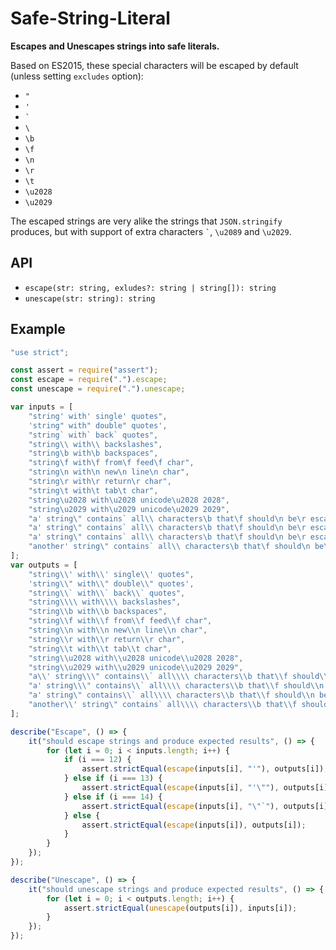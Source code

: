 # Safe-String-Literal

**Escapes and Unescapes strings into safe literals.**

Based on ES2015, these special characters will be escaped by default (unless 
setting `excludes` option):

- `"`
- `'`
- <code>`</code>
- `\`
- `\b`
- `\f`
- `\n`
- `\r`
- `\t`
- `\u2028`
- `\u2029`

The escaped strings are very alike the strings that `JSON.stringify` produces, 
but with support of extra characters <code>\`</code>, `\u2089` and `\u2029`.

## API

- `escape(str: string, exludes?: string | string[]): string`
- `unescape(str: string): string`

## Example

```javascript
"use strict";

const assert = require("assert");
const escape = require(".").escape;
const unescape = require(".").unescape;

var inputs = [
    "string' with' single' quotes",
    'string" with" double" quotes',
    "string` with` back` quotes",
    "string\\ with\\ backslashes",
    "string\b with\b backspaces",
    "string\f with\f from\f feed\f char",
    "string\n with\n new\n line\n char",
    "string\r with\r return\r char",
    "string\t with\t tab\t char",
    "string\u2028 with\u2028 unicode\u2028 2028",
    "string\u2029 with\u2029 unicode\u2029 2029",
    "a' string\" contains` all\\ characters\b that\f should\n be\r escaped\t, with\u2028 no\u2029 exceptions",
    "a' string\" contains` all\\ characters\b that\f should\n be\r escaped\t, with\u2028 one\u2029 exception",
    "a' string\" contains` all\\ characters\b that\f should\n be\r escaped\t, with\u2028 several\u2029 exceptions",
    "another' string\" contains` all\\ characters\b that\f should\n be\r escaped\t, with\u2028 several\u2029 exceptions"
];
var outputs = [
    "string\\' with\\' single\\' quotes",
    'string\\" with\\" double\\" quotes',
    "string\\` with\\` back\\` quotes",
    "string\\\\ with\\\\ backslashes",
    "string\\b with\\b backspaces",
    "string\\f with\\f from\\f feed\\f char",
    "string\\n with\\n new\\n line\\n char",
    "string\\r with\\r return\\r char",
    "string\\t with\\t tab\\t char",
    "string\\u2028 with\\u2028 unicode\\u2028 2028",
    "string\\u2029 with\\u2029 unicode\\u2029 2029",
    "a\\' string\\\" contains\\` all\\\\ characters\\b that\\f should\\n be\\r escaped\\t, with\\u2028 no\\u2029 exceptions",
    "a' string\\\" contains\\` all\\\\ characters\\b that\\f should\\n be\\r escaped\\t, with\\u2028 one\\u2029 exception",
    "a' string\" contains\\` all\\\\ characters\\b that\\f should\\n be\\r escaped\\t, with\\u2028 several\\u2029 exceptions",
    "another\\' string\" contains` all\\\\ characters\\b that\\f should\\n be\\r escaped\\t, with\\u2028 several\\u2029 exceptions"
];

describe("Escape", () => {
    it("should escape strings and produce expected results", () => {
        for (let i = 0; i < inputs.length; i++) {
            if (i === 12) {
                assert.strictEqual(escape(inputs[i], "'"), outputs[i]);
            } else if (i === 13) {
                assert.strictEqual(escape(inputs[i], "'\""), outputs[i]);
            } else if (i === 14) {
                assert.strictEqual(escape(inputs[i], "\"`"), outputs[i]);
            } else {
                assert.strictEqual(escape(inputs[i]), outputs[i]);
            }
        }
    });
});

describe("Unescape", () => {
    it("should unescape strings and produce expected results", () => {
        for (let i = 0; i < outputs.length; i++) {
            assert.strictEqual(unescape(outputs[i]), inputs[i]);
        }
    });
});
```